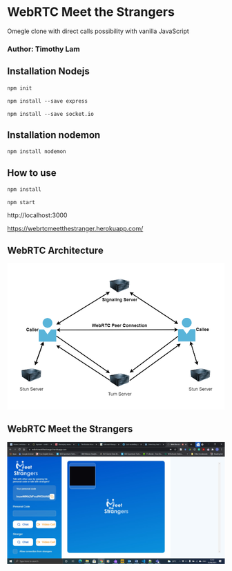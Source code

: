# WebRTC Meet the Strangers
 Omegle clone with direct calls possibility with vanilla JavaScript

 ### Author: Timothy Lam

## Installation Nodejs

```
npm init
```

```
npm install --save express
```

```
npm install --save socket.io
```

## Installation nodemon

```
npm install nodemon
```

## How to use 

```
npm install
```

```
npm start
```

http://localhost:3000

https://webrtcmeetthestranger.herokuapp.com/

## WebRTC Architecture
![WebRTC Architecture](img/WebRTC-Architecture.png)

## WebRTC Meet the Strangers
![WebRTC Meet the Strangers](img/WebRTC-meet-the-strangers.jpg)
